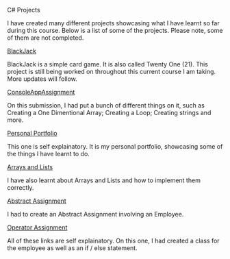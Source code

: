 C# Projects

I have created many different projects showcasing what I have learnt so far during this course. Below is a list of some of the projects. Please note, some of them are not completed. 


<a href="https://github.com/JoshuaRolph/The-Tech-Academy-Basic-C-Sharp-Projects/tree/main/BlackJack/BlackJack">BlackJack</a>

BlackJack is a simple card game. It is also called Twenty One (21). This project is still being worked on throughout this current course I am taking. More updates will follow.

<a href="https://github.com/JoshuaRolph/The-Tech-Academy-Basic-C-Sharp-Projects/tree/main/ConsoleAppAssignment/ConsoleAppAssignment">ConsoleAppAssignment</a>

On this submission, I had put a bunch of different things on it, such as Creating a One Dimentional Array; Creating a Loop; Creating strings and more.

<a href="https://joshuarolph.github.io/MyPersonalPortfolio.io/PersonalPortfolio.html">Personal Portfolio</a>

This one is self explainatory. It is my personal portfolio, showcasing some of the things I have learnt to do.

<a href="https://github.com/JoshuaRolph/Tech-Academy-Basic-C-Sharp-Projects/tree/main/ArraysAndLists">Arrays and Lists</a>

I have also learnt about Arrays and Lists and how to implement them correctly. 

<a href="https://github.com/JoshuaRolph/The-Tech-Academy-Basic-C-Sharp-Projects/tree/main/AbstractAssignment">Abstract Assignment</a>

I had to create an Abstract Assignment involving an Employee.

<a href="https://github.com/JoshuaRolph/The-Tech-Academy-Basic-C-Sharp-Projects/tree/main/OperatorsAssignment/OperatorsAssignment">Operator Assignment</a>

All of these links are self explainatory. On this one, I had created a class for the employee as well as an if / else statement.
